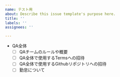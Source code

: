 ```yaml
---
name: テスト用
about: Describe this issue template's purpose here.
title: ''
labels: ''
assignees: ''

---
```


- QA全体
  - [ ] QAチームのルールや概要
  - [ ] QA全体で使用するTermsへの招待
  - [ ] QA全体で使用するGithubリポジトリへの招待
  - [ ] 勤怠について
